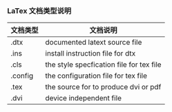 ### LaTex 文档类型说明 ###
|文档类型|文档说明|
|-------|--------|
|.dtx|documented latext source file|
|.ins|install instruction file for dtx|
|.cls|the style specfication file for tex file|
|.config|the configuration file for tex file|
|.tex|the source for to produce dvi or pdf|
|.dvi|device independent file|
